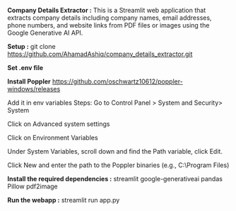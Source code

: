 **Company Details Extractor :**
This is a Streamlit web application that extracts company details including company names, email addresses, phone numbers, and website links from PDF files or images using the Google Generative AI API.

**Setup :**
git clone https://github.com/AhamadAshiq/company_details_extractor.git

**Set .env file**

**Install Poppler**
https://github.com/oschwartz10612/poppler-windows/releases

Add it in env variables
Steps:
Go to Control Panel > System and Security> System

Click on Advanced system settings

Click on Environment Variables

Under System Variables, scroll down and find the Path variable, click Edit.

Click New and enter the path to the Poppler binaries (e.g., C:\Program Files\)

**Install the required dependencies :**
streamlit
google-generativeai
pandas
Pillow
pdf2image

**Run the webapp :**
streamlit run app.py


